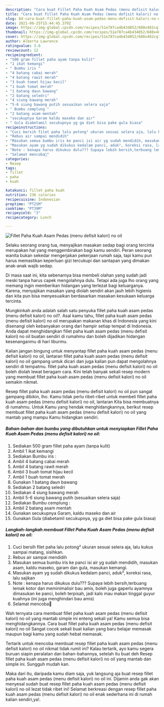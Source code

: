 ```yaml
---
description: "Cara buat Fillet Paha Kuah Asam Pedas (menu defisit kalori) no oil yang nikmat Untuk Jualan"
title: "Cara buat Fillet Paha Kuah Asam Pedas (menu defisit kalori) no oil yang nikmat Untuk Jualan"
slug: 84-cara-buat-fillet-paha-kuah-asam-pedas-menu-defisit-kalori-no-oil-yang-nikmat-untuk-jualan
date: 2021-06-25T15:44:45.370Z
image: https://img-global.cpcdn.com/recipes/51e787ca4b434852/680x482cq70/fillet-paha-kuah-asam-pedas-menu-defisit-kalori-no-oil-foto-resep-utama.jpg
thumbnail: https://img-global.cpcdn.com/recipes/51e787ca4b434852/680x482cq70/fillet-paha-kuah-asam-pedas-menu-defisit-kalori-no-oil-foto-resep-utama.jpg
cover: https://img-global.cpcdn.com/recipes/51e787ca4b434852/680x482cq70/fillet-paha-kuah-asam-pedas-menu-defisit-kalori-no-oil-foto-resep-utama.jpg
author: Alberta Lawrence
ratingvalue: 3.6
reviewcount: 12
recipeingredient:
- "500 gram fillet paha ayam tanpa kulit"
- "1 ikat kemangi"
- " Bumbu iris "
- "4 batang cabai merah"
- "4 batang rawit merah"
- "3 buah tomat hijau kecil"
- "1 buah tomat merah"
- "1 batang daun bawang"
- "2 batang seledri"
- "4 siung bawang merah"
- "5-6 siung bawang putih sesuaikan selera saja"
- " Bumbu cemplung "
- "2 batang asam mentah"
- "secukupnya Garam kaldu maseko dan air"
- " Gula diabetamil secukupnya yg ga diet bisa pake gula biasa"
recipeinstructions:
- "Cuci bersih filet paha lalu potong² ukuran sesuai selera aja, lalu kukus sampai matang, sisihkan."
- "Rebus air sampai mendidih"
- "Masukan semua bumbu iris ke panci isi air yg sudah mendidih, masukan asam, kaldu maseko, garam dan gula, masukan kemangi."
- "Masukan ayam yg sudah dikukus kedalam panci, aduk², koreksi rasa, lalu sajikan"
- "Note : kenapa harus dikukus dulu??? Supaya lebih bersih,terbuang lemak kotor dan meminimalisir bau amis, boleh juga gaperlu ayamnya dimasukan ke panci, boleh terpisah, jadi kalo mau makan tinggal guyur kuahnya (ini juga menghindari bau amis)"
- "Selamat mencoba🥰"
categories:
- Resep
tags:
- fillet
- paha
- kuah

katakunci: fillet paha kuah 
nutrition: 236 calories
recipecuisine: Indonesian
preptime: "PT25M"
cooktime: "PT39M"
recipeyield: "3"
recipecategory: Lunch

---
```



![Fillet Paha Kuah Asam Pedas (menu defisit kalori) no oil](https://img-global.cpcdn.com/recipes/51e787ca4b434852/680x482cq70/fillet-paha-kuah-asam-pedas-menu-defisit-kalori-no-oil-foto-resep-utama.jpg)

Selaku seorang orang tua, menyajikan masakan sedap bagi orang tercinta merupakan hal yang menggembirakan bagi kamu sendiri. Peran seorang  wanita bukan sekedar mengerjakan pekerjaan rumah saja, tapi kamu pun harus memastikan keperluan gizi tercukupi dan santapan yang dimakan anak-anak wajib sedap.

Di masa  saat ini, kita sebenarnya bisa membeli olahan yang sudah jadi meski tanpa harus capek mengolahnya dulu. Tetapi ada juga lho orang yang memang ingin memberikan hidangan yang terlezat bagi keluarganya. Karena, menyajikan masakan yang diolah sendiri akan jauh lebih higienis dan kita pun bisa menyesuaikan berdasarkan masakan kesukaan keluarga tercinta. 



Mungkinkah anda adalah salah satu penyuka fillet paha kuah asam pedas (menu defisit kalori) no oil?. Asal kamu tahu, fillet paha kuah asam pedas (menu defisit kalori) no oil merupakan makanan khas di Indonesia yang kini disenangi oleh kebanyakan orang dari hampir setiap tempat di Indonesia. Anda dapat menghidangkan fillet paha kuah asam pedas (menu defisit kalori) no oil buatan sendiri di rumahmu dan boleh dijadikan hidangan kesenanganmu di hari liburmu.

Kalian jangan bingung untuk menyantap fillet paha kuah asam pedas (menu defisit kalori) no oil, lantaran fillet paha kuah asam pedas (menu defisit kalori) no oil gampang untuk dicari dan juga kalian pun dapat mengolahnya sendiri di tempatmu. fillet paha kuah asam pedas (menu defisit kalori) no oil boleh diolah lewat beragam cara. Kini telah banyak sekali resep modern yang membuat fillet paha kuah asam pedas (menu defisit kalori) no oil semakin nikmat.

Resep fillet paha kuah asam pedas (menu defisit kalori) no oil pun sangat gampang dibikin, lho. Kamu tidak perlu ribet-ribet untuk membeli fillet paha kuah asam pedas (menu defisit kalori) no oil, lantaran Kita bisa membuatnya di rumahmu. Untuk Kamu yang hendak menghidangkannya, berikut resep membuat fillet paha kuah asam pedas (menu defisit kalori) no oil yang mantab yang mampu Kamu hidangkan sendiri.

<!--inarticleads1-->

##### Bahan-bahan dan bumbu yang dibutuhkan untuk menyiapkan Fillet Paha Kuah Asam Pedas (menu defisit kalori) no oil:

1. Sediakan 500 gram fillet paha ayam (tanpa kulit)
1. Ambil 1 ikat kemangi
1. Sediakan  Bumbu iris :
1. Ambil 4 batang cabai merah
1. Ambil 4 batang rawit merah
1. Ambil 3 buah tomat hijau kecil
1. Ambil 1 buah tomat merah
1. Gunakan 1 batang daun bawang
1. Sediakan 2 batang seledri
1. Sediakan 4 siung bawang merah
1. Ambil 5-6 siung bawang putih (sesuaikan selera saja)
1. Sediakan  Bumbu cemplung :
1. Ambil 2 batang asam mentah
1. Gunakan secukupnya Garam, kaldu maseko dan air
1. Gunakan  Gula (diabetamil secukupnya, yg ga diet bisa pake gula biasa)




<!--inarticleads2-->

##### Langkah-langkah membuat Fillet Paha Kuah Asam Pedas (menu defisit kalori) no oil:

1. Cuci bersih filet paha lalu potong² ukuran sesuai selera aja, lalu kukus sampai matang, sisihkan.
1. Rebus air sampai mendidih
1. Masukan semua bumbu iris ke panci isi air yg sudah mendidih, masukan asam, kaldu maseko, garam dan gula, masukan kemangi.
1. Masukan ayam yg sudah dikukus kedalam panci, aduk², koreksi rasa, lalu sajikan
1. Note : kenapa harus dikukus dulu??? Supaya lebih bersih,terbuang lemak kotor dan meminimalisir bau amis, boleh juga gaperlu ayamnya dimasukan ke panci, boleh terpisah, jadi kalo mau makan tinggal guyur kuahnya (ini juga menghindari bau amis)
1. Selamat mencoba🥰




Wah ternyata cara membuat fillet paha kuah asam pedas (menu defisit kalori) no oil yang mantab simple ini enteng sekali ya! Kamu semua bisa menghidangkannya. Cara buat fillet paha kuah asam pedas (menu defisit kalori) no oil Sangat cocok sekali buat kalian yang baru belajar memasak maupun bagi kamu yang sudah hebat memasak.

Tertarik untuk mencoba membuat resep fillet paha kuah asam pedas (menu defisit kalori) no oil nikmat tidak rumit ini? Kalau tertarik, ayo kamu segera buruan siapin peralatan dan bahan-bahannya, setelah itu buat deh Resep fillet paha kuah asam pedas (menu defisit kalori) no oil yang mantab dan simple ini. Sungguh mudah kan. 

Maka dari itu, daripada kamu diam saja, yuk langsung aja buat resep fillet paha kuah asam pedas (menu defisit kalori) no oil ini. Dijamin anda gak akan menyesal sudah buat resep fillet paha kuah asam pedas (menu defisit kalori) no oil lezat tidak ribet ini! Selamat berkreasi dengan resep fillet paha kuah asam pedas (menu defisit kalori) no oil enak sederhana ini di rumah kalian sendiri,ya!.

